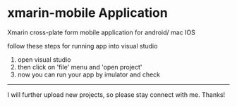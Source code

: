 # xmarin-mobile Application
Xmarin cross-plate form mobile application for android/ mac IOS

follow these steps for running app into visual studio
1. open visual studio
2. then click on 'file' menu and 'open project'
3. now you can run your app by imulator and check
-----------------------------------------------------
I will further upload new projects, so please stay connect with me. 
Thanks!
